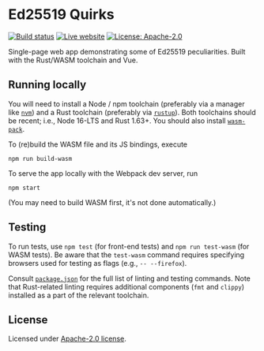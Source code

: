 # Ed25519 Quirks

[![Build status][ci-image]][ci-url]
[![Live website][website-image]][website-url]
[![License: Apache-2.0][license-image]][license-url] 

[ci-image]: https://github.com/slowli/ed25519-quirks/actions/workflows/ci.yml/badge.svg
[ci-url]: https://github.com/slowli/ed25519-quirks/actions/workflows/ci.yml
[website-image]: https://img.shields.io/badge/website-live-blue.svg
[website-url]: https://quirks.ed25519.info/
[license-image]: https://img.shields.io/github/license/slowli/ed25519-quirks.svg
[license-url]: https://github.com/slowli/ed25519-quirks/blob/master/LICENSE

Single-page web app demonstrating some of Ed25519 peculiarities. Built with the Rust/WASM toolchain
and Vue.

## Running locally

You will need to install a Node / npm toolchain (preferably via a manager like [`nvm`])
and a Rust toolchain (preferably via [`rustup`]). Both toolchains should be recent; i.e., Node 16-LTS
and Rust 1.63+. You should also install [`wasm-pack`].

To (re)build the WASM file and its JS bindings, execute

```shell
npm run build-wasm
```

To serve the app locally with the Webpack dev server, run

```shell
npm start
```

(You may need to build WASM first, it's not done automatically.)

## Testing

To run tests, use `npm test` (for front-end tests) and `npm run test-wasm` (for WASM tests).
Be aware that the `test-wasm` command requires specifying browsers used for testing as flags
(e.g., `-- --firefox`).

Consult [`package.json`](package.json) for the full list of linting and testing commands.
Note that Rust-related linting requires additional components (`fmt` and `clippy`) installed as a part
of the relevant toolchain.

## License

Licensed under [Apache-2.0 license](LICENSE).

[`nvm`]: https://github.com/creationix/nvm
[`rustup`]: https://rustup.rs/
[`wasm-pack`]: https://rustwasm.github.io/wasm-pack/installer/

